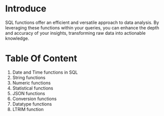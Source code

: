# Introduce
SQL functions offer an efficient and versatile approach to data analysis. By leveraging these functions within your queries, you can enhance the depth and accuracy of your insights, transforming raw data into actionable knowledge.
# Table Of Content
1. Date and Time functions in SQL
2. String functions
3. Numeric functions
4. Statistical functions
5. JSON functions
6. Conversion functions
7. Datatype functions
8. LTRIM function
